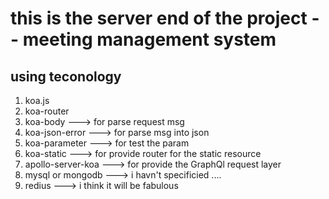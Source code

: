 <!--
 * @Description: project intro
 * @Author: lingshi
 * @Date: 2022-06-12 20:44:09
 * @LastEditTime: 2022-06-12 21:10:56
 * @LastEditors: lingshi
-->
# this is the server end of the project -- meeting management system

## using teconology
1. koa.js
2. koa-router
3. koa-body             ---> for parse request msg
4. koa-json-error       ---> for parse msg into json
5. koa-parameter        ---> for test the param 
6. koa-static           ---> for provide router for the static resource
7. apollo-server-koa    ---> for provide the GraphQl request layer
8. mysql or mongodb     ---> i havn't specificied ....
9. redius               ---> i think it will be fabulous 
